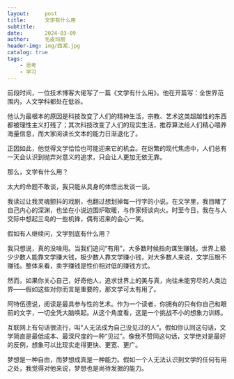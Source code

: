 ```yaml
---
layout:     post
title:      文学有什么用
subtitle:   
date:       2024-03-09
author:     毛皮玛丽
header-img: img/西湖.jpg
catalog: true
tags:
    - 思考
    - 学习
---
```


前段时间，一位技术博客大佬写了一篇《文学有什么用》。他在开篇写：全世界范围内，人文学科都处在低谷。

他认为最根本的原因是科技改变了人们的精神生活，宗教、艺术这类超越性的东西都被理性主义打残了；其次科技改变了人们的现实生活，推荐算法给人们精心喂养海量信息，而大家阅读长文本的能力日渐退化了。

正因如此，他觉得文学恰恰也可能迎来它的机会。在纷繁的现代焦虑中，人们总有一天会认识到抛弃对意义的追求，只会让人更加无依无靠。

那么，文学有什么用？

太大的命题不敢谈，我只能从具身的体悟出发谈一谈。

我读过让我灵魂颤抖的戏剧，也翻过想划掉每一行字的小说。在文学里，我目睹了自己内心的深渊，也坐在小说边围炉取暖，与作家倾谈向火。时至今日，我在与人交际中想起三岛的一些机锋，偶有迟来的会心一笑。

假如有人继续问，文学到底有什么用？

我只想说，真的没啥用。当我们追问“有用”，大多数时候指向谋生赚钱。世界上极少少数人能靠文学赚大钱，极少数人靠文学赚小钱，对大多数人来说，文学压根不赚钱。整体来看，卖字赚钱是性价相对低的赚钱方式。

然而，如果你关心自己，好奇他人，追求世界上的美与真，向往未能穷尽的人类边界——假如这些对你而言是重要的，那文学可太有用了。

阿特伍德说，阅读是最具参与性的艺术。作为一个读者，你拥有的只有你自己和眼前的文字，一切全凭大脑唤起。从这个角度看，这是一个挑战不小的想象力训练。

互联网上有句话很流行，叫“人无法成为自己没见过的人”。假如你认同这句话，文学简直是最低成本、最深尺度的一种“见过”。像我不赞同这句话，文学绝对是最好的反例，想象可以比现实走得更快、更宽、更广。

梦想是一种自由，而梦想成真是一种能力。假如一个人无法认识到文学的任何有用之处，我觉得对他来说，梦想也是尚待发掘的能力。

